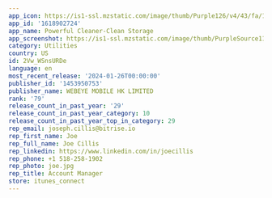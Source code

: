 ```yaml
---
app_icon: https://is1-ssl.mzstatic.com/image/thumb/Purple126/v4/43/fa/1e/43fa1eae-3add-3226-cd07-5ed1fd19e69a/AppIcon-0-0-1x_U007emarketing-0-7-0-85-220.png/1024x1024bb.png
app_id: '1618902724'
app_name: Powerful Cleaner-Clean Storage
app_screenshot: https://is1-ssl.mzstatic.com/image/thumb/PurpleSource112/v4/63/ca/67/63ca6786-0147-c7ca-31d1-f9c297e70c7c/f9498066-1021-445b-aef0-c30670e7e5e6_Frame_-1.jpg/1284x2778bb.png
category: Utilities
country: US
id: 2Vw_WSnsURDe
language: en
most_recent_release: '2024-01-26T00:00:00'
publisher_id: '1453950753'
publisher_name: WEBEYE MOBILE HK LIMITED
rank: '79'
release_count_in_past_year: '29'
release_count_in_past_year_category: 10
release_count_in_past_year_top_in_category: 29
rep_email: joseph.cillis@bitrise.io
rep_first_name: Joe
rep_full_name: Joe Cillis
rep_linkedin: https://www.linkedin.com/in/joecillis
rep_phone: +1 518-258-1902
rep_photo: joe.jpg
rep_title: Account Manager
store: itunes_connect
---
```

